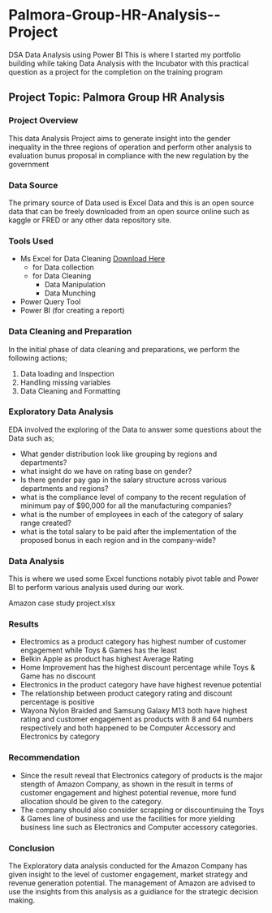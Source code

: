 # Palmora-Group-HR-Analysis--Project
DSA Data Analysis using Power BI
This is where I started my portfolio building while taking Data Analysis with the Incubator with this practical question as a project for the completion on the training program

## Project Topic: Palmora Group HR Analysis

### Project Overview

This data Analysis Project aims to generate insight into the gender inequality in the three regions of operation and perform other analysis to evaluation bunus proposal in compliance with the new regulation by the government

### Data Source
The primary source of Data used is Excel Data and this is an open source data that can be freely downloaded from an open source online such as kaggle or FRED or any other data repository site.

### Tools Used

- Ms Excel for Data Cleaning [Download Here](https://www.microsoft.com)                                                                                                                    
     - for Data collection
     - for Data Cleaning
          - Data Manipulation
          - Data Munching
- Power Query Tool
- Power BI (for creating a report)
  

### Data Cleaning and Preparation

In the initial phase of data cleaning and preparations, we perform the following actions;
1. Data loading and Inspection
2. Handling missing variables
3. Data Cleaning and Formatting

### Exploratory Data Analysis
EDA involved the exploring of the Data to answer some questions about the Data such as;
- What gender distribution look like grouping by regions and departments?
- what insight do we have on rating base on gender?
- Is there gender pay gap in the salary structure across various departments and regions?
- what is the compliance level of company to the recent regulation of minimum pay of $90,000 for all the manufacturing companies?
- what is the number of employees in each of the category of salary range created?
- what is the total salary to be paid after the implementation of the proposed bonus in each region and in the company-wide? 

 ### Data Analysis

This is where we used some Excel functions notably pivot table and Power BI to perform various analysis used during our work.

Amazon case study project.xlsx


### Results
  
  - Electromics as a product category has highest number of customer engagement while Toys & Games has the least
  - Belkin Apple as product has highest Average Rating
  - Home Improvement has the highest discount percentage while Toys & Game has no discount
  - Electronics in the product category have have highest revenue potential
  - The relationship between product category rating and discount percentage is positive
  - Wayona Nylon Braided and Samsung Galaxy M13 both have highest rating and customer engagement as products with 8 and 64 numbers respectively and both happened to be Computer Accessory and Electronics by category

### Recommendation

- Since the result reveal that Electronics category of products is the major stength of Amazon Company, as shown in the result in terms of customer engagement and highest potential revenue, more fund allocation should be given to the category.
- The company should also consider scrapping or discountinuing the Toys & Games line of business and use the facilities for more yielding business line such as Electronics and Computer accessory categories.

### Conclusion
The Exploratory data analysis conducted for the Amazon Company has given insight to the level of customer engagement, market strategy and revenue generation potential. The management of Amazon are advised to use the insights from this analysis as a guidiance for the strategic decision making.  
